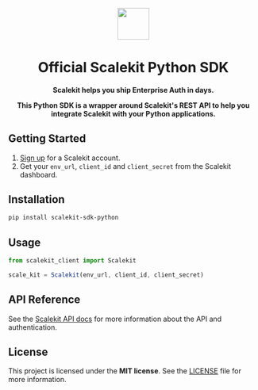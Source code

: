 <p align="center">
  <a href="https://scalekit.com" target="_blank" rel="noopener noreferrer">
    <picture>
      <img src="https://cdn.scalekit.cloud/v1/scalekit-logo-dark.svg" height="64">
    </picture>
  </a>
  <br/>
</p>
<h1 align="center">
  Official Scalekit Python SDK
</h1>

<h4 align="center">
Scalekit helps you ship Enterprise Auth in days.

This Python SDK is a wrapper around Scalekit's REST API to help you integrate Scalekit with your Python applications.
</h4>

## Getting Started

1. [Sign up](https://scalekit.com) for a Scalekit account.
2. Get your ```env_url```, ```client_id``` and ```client_secret``` from the Scalekit dashboard.

## Installation

```sh
pip install scalekit-sdk-python
```

## Usage

```javascript
from scalekit_client import Scalekit

scale_kit = Scalekit(env_url, client_id, client_secret)
```

## API Reference
See the [Scalekit API docs](https://docs.scalekit.com) for more information about the API and authentication.

## License
This project is licensed under the **MIT license**.
See the [LICENSE](LICENSE) file for more information.
